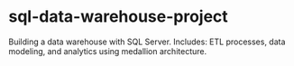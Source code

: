 # sql-data-warehouse-project
Building a data warehouse with SQL Server.  Includes: ETL processes, data modeling, and analytics using medallion architecture.
